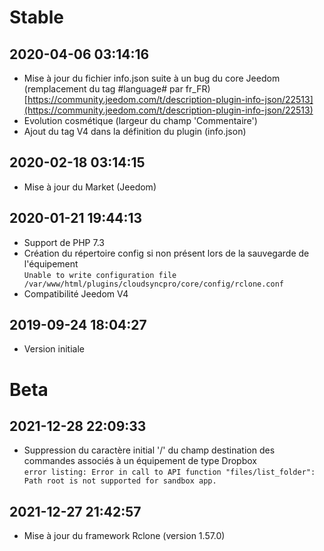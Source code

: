 Stable
=========================

2020-04-06 03:14:16
-------------------

* Mise à jour du fichier info.json suite à un bug du core Jeedom (remplacement du tag #language# par fr_FR)  
[https://community.jeedom.com/t/description-plugin-info-json/22513](https://community.jeedom.com/t/description-plugin-info-json/22513)
* Evolution cosmétique (largeur du champ 'Commentaire')
* Ajout du tag V4 dans la définition du plugin (info.json)

2020-02-18 03:14:15
-------------------

* Mise à jour du Market (Jeedom)

2020-01-21 19:44:13
-------------------

* Support de PHP 7.3
* Création du répertoire config si non présent lors de la sauvegarde de l'équipement  
`Unable to write configuration file /var/www/html/plugins/cloudsyncpro/core/config/rclone.conf`
* Compatibilité Jeedom V4

2019-09-24 18:04:27
-------------------

* Version initiale

Beta
=========================

2021-12-28 22:09:33
-------------------

* Suppression du caractère initial '/' du champ destination des commandes associés à un équipement de type Dropbox  
`error listing: Error in call to API function "files/list_folder": Path root is not supported for sandbox app.`  

2021-12-27 21:42:57
-------------------

* Mise à jour du framework Rclone (version 1.57.0)
